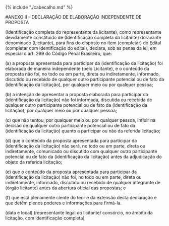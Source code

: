 {% include "./cabecalho.md" %}

#ANEXO II – DECLARAÇÃO DE ELABORAÇÃO INDEPENDENTE DE PROPOSTA

(Identificação completa do representante da licitante), como
representante devidamente constituído de (Identificação completa da
licitante) doravante denominado (Licitante), para fins do disposto no
item (completar) do Edital (completar com identificação do edital),
declara, sob as penas da lei, em especial o art. 299 do Código Penal
Brasileiro, que:

(a) a proposta apresentada para participar da (identificação da
licitação) foi elaborada de maneira independente (pelo Licitante), e o
conteúdo da proposta não foi, no todo ou em parte, direta ou
indiretamente, informado, discutido ou recebido de qualquer outro
participante potencial ou de fato da (identificação da licitação), por
qualquer meio ou por qualquer pessoa;

(b) a intenção de apresentar a proposta elaborada para participar da
(identificação da licitação) não foi informada, discutida ou recebida de
qualquer outro participante potencial ou de fato da (identificação da
licitação), por qualquer meio ou por qualquer pessoa;

(c) que não tentou, por qualquer meio ou por qualquer pessoa, influir
na decisão de qualquer outro participante potencial ou de fato da
(identificação da licitação) quanto a participar ou não da referida
licitação;

(d) que o conteúdo da proposta apresentada para participar da
(identificação da licitação) não será, no todo ou em parte, direta ou
indiretamente, comunicado ou discutido com qualquer outro participante
potencial ou de fato da (identificação da licitação) antes da
adjudicação do objeto da referida licitação;

(e) que o conteúdo da proposta apresentada para participar da
(identificação da licitação) não foi, no todo ou em parte, direta ou
indiretamente, informado, discutido ou recebido de qualquer integrante
de (órgão licitante) antes da abertura oficial das propostas; e

(f) que está plenamente ciente do teor e da extensão desta declaração e
que detém plenos poderes e informações para firmá-la.

(data e local)
(representante legal do licitante/ consórcio, no âmbito da licitação, 
com identificação completa)

